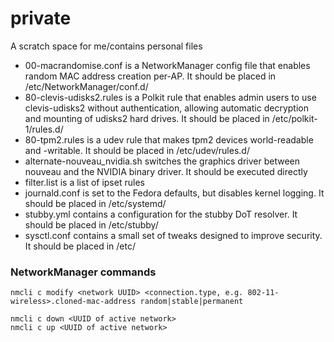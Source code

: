# private

A scratch space for me/contains personal files

- 00-macrandomise.conf is a NetworkManager config file that enables random MAC address creation per-AP. It should be placed in /etc/NetworkManager/conf.d/
- 80-clevis-udisks2.rules is a Polkit rule that enables admin users to use clevis-udisks2 without authentication, allowing automatic decryption and mounting of udisks2 hard drives. It should be placed in /etc/polkit-1/rules.d/
- 80-tpm2.rules is a udev rule that makes tpm2 devices world-readable and -writable. It should be placed in /etc/udev/rules.d/
- alternate-nouveau_nvidia.sh switches the graphics driver between nouveau and the NVIDIA binary driver. It should be executed directly
- filter.list is a list of ipset rules
- journald.conf is set to the Fedora defaults, but disables kernel logging. It should be placed in /etc/systemd/
- stubby.yml contains a configuration for the stubby DoT resolver. It should be placed in /etc/stubby/
- sysctl.conf contains a small set of tweaks designed to improve security. It should be placed in /etc/

### NetworkManager commands

`nmcli c modify <network UUID> <connection.type, e.g. 802-11-wireless>.cloned-mac-address random|stable|permanent`

```shell
nmcli c down <UUID of active network>
nmcli c up <UUID of active network>
```
